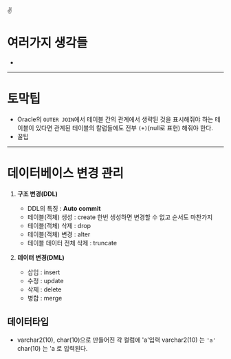 :v:
# 여러가지 생각들


- 

---
# 토막팁

- Oracle의 `OUTER JOIN`에서 테이블 간의 관계에서 생략된 것을 표시해줘야 하는 테이블이 있다면 관계된 테이블의 칼럼들에도 전부 `(+)`(null로 표현) 해줘야 한다.
- 꿀팁
---

# 데이터베이스 변경 관리

1. **구조 변경(DDL)**
    - DDL의 특징 : **Auto commit**
    - 테이블(객체) 생성 : create
        한번 생성하면 변경할 수 없고 순서도 마찬가지
    - 테이블(객체) 삭제 : drop
    - 테이블(객체) 변경 : alter
    - 테이블 데이터 전체 삭제 : truncate

2. **데이터 변경(DML)**
    - 삽입 : insert
    - 수정 : update
    - 삭제 : delete
    - 병합 : merge

## 데이터타입

- varchar2(10), char(10)으로 만들어진 각 컬럼에 'a'입력
varchar2(10) 는 `'a'`
char(10)     는 'a 로 입력된다.